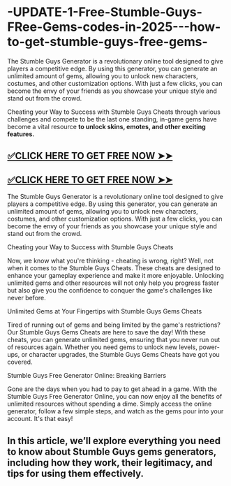 # -UPDATE-1-Free-Stumble-Guys-FRee-Gems-codes-in-2025---how-to-get-stumble-guys-free-gems-
The Stumble Guys Generator is a revolutionary online tool designed to give players a competitive edge. By using this generator, you can generate an unlimited amount of gems, allowing you to unlock new characters, costumes, and other customization options. With just a few clicks, you can become the envy of your friends as you showcase your unique style and stand out from the crowd.

Cheating your Way to Success with Stumble Guys Cheats through various challenges and compete to be the last one standing, in-game gems have become a vital resource **to unlock skins, emotes, and other exciting features.**


## **[✅CLICK HERE TO GET FREE NOW ➤➤](https://bestoffers1.xyz/stumble-gays-gems-genarator/)**

## **[✅CLICK HERE TO GET FREE NOW ➤➤](https://bestoffers1.xyz/stumble-gays-gems-genarator/)**

The Stumble Guys Generator is a revolutionary online tool designed to give players a competitive edge. By using this generator, you can generate an unlimited amount of gems, allowing you to unlock new characters, costumes, and other customization options. With just a few clicks, you can become the envy of your friends as you showcase your unique style and stand out from the crowd.

Cheating your Way to Success with Stumble Guys Cheats

Now, we know what you're thinking - cheating is wrong, right? Well, not when it comes to the Stumble Guys Cheats. These cheats are designed to enhance your gameplay experience and make it more enjoyable. Unlocking unlimited gems and other resources will not only help you progress faster but also give you the confidence to conquer the game's challenges like never before.

Unlimited Gems at Your Fingertips with Stumble Guys Gems Cheats

Tired of running out of gems and being limited by the game's restrictions? Our Stumble Guys Gems Cheats are here to save the day! With these cheats, you can generate unlimited gems, ensuring that you never run out of resources again. Whether you need gems to unlock new levels, power-ups, or character upgrades, the Stumble Guys Gems Cheats have got you covered.

Stumble Guys Free Generator Online: Breaking Barriers

Gone are the days when you had to pay to get ahead in a game. With the Stumble Guys Free Generator Online, you can now enjoy all the benefits of unlimited resources without spending a dime. Simply access the online generator, follow a few simple steps, and watch as the gems pour into your account. It's that easy!

## In this article, we’ll explore everything you need to know about Stumble Guys gems generators, including how they work, their legitimacy, and tips for using them effectively.
